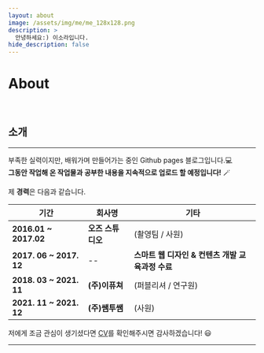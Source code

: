 ```yaml
---
layout: about
image: /assets/img/me/me_128x128.png
description: >
  안녕하세요:) 이소라입니다.
hide_description: false
---
```


# About

<!--author-->

<br>

## 소개
---
부족한 실력이지만, 배워가며 만들어가는 중인 Github pages 블로그입니다.💻  
 __그동안 작업해 온 작업물과 공부한 내용을 지속적으로 업로드 할 예정입니다!__ 🪄

제 **경력**은 다음과 같습니다.

| 기간 | 회사명 | 기타 |
| ------ | -------- | ---------- |
| **2016.01 ~ 2017.02** | **오즈 스튜디오** | (촬영팀 / 사원) |
| **2017. 06 ~ 2017. 12** | -- | **스마트 웹 디자인 & 컨텐츠 개발 교육과정 수료** |
| **2018. 03 ~ 2021. 11** | **(주)이퓨쳐** | (퍼블리셔 / 연구원)|
| **2021. 11 ~ 2021. 12** | **(주)쌤투쌤** | (사원) |

저에게 조금 관심이 생기셨다면 [CV](/assets/CV.pdf)를 확인해주시면 감사하겠습니다! 😃

<!-- <div class="me">
    <div><img src= "/assets/me/cheetah1.jpg"></div>
    <div><img src= "/assets/me/cheetah2.jpg"></div>
    <div><img src= "/assets/me/cheetah3.jpg"></div>
    <div><img src= "/assets/me/cheetah4.jpg"></div>
</div> -->

  <script>
    $(document).ready(function(){
      $('.me').slick();
    });
  </script>

---